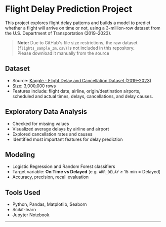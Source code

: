 # Flight Delay Prediction Project

This project explores flight delay patterns and builds a model to predict whether a flight will arrive on time or not, using a 3-million-row dataset from the U.S. Department of Transportation (2019–2023).

> **Note:** Due to GitHub's file size restrictions, the raw dataset (`flights_sample_3m.csv`) is not included in this repository.  
> Please download it manually from the source

## Dataset
- Source: [Kaggle - Flight Delay and Cancellation Dataset (2019–2023)](https://www.kaggle.com/datasets/patrickz/flight-delay-and-cancellation-2019-2023)
- Size: 3,000,000 rows
- Features include: flight date, airline, origin/destination airports, scheduled and actual times, delays, cancellations, and delay causes.

## Exploratory Data Analysis
- Checked for missing values
- Visualized average delays by airline and airport
- Explored cancellation rates and causes
- Identified most important features for delay prediction

## Modeling 
- Logistic Regression and Random Forest classifiers
- Target variable: **On Time vs Delayed** (e.g. `ARR_DELAY` ≥ 15 min = Delayed)
- Accuracy, precision, recall evaluation

## Tools Used
- Python, Pandas, Matplotlib, Seaborn
- Scikit-learn
- Jupyter Notebook
---
